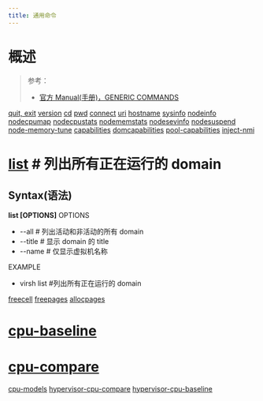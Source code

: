 ```yaml
---
title: 通用命令
---
```


# 概述

> 参考：
> - [官方 Manual(手册)，GENERIC COMMANDS](https://github.com/libvirt/libvirt/blob/master/docs/manpages/virsh.rst#generic-commands)

[quit, exit](https://github.com/libvirt/libvirt/blob/master/docs/manpages/virsh.rst#quit-exit)
[version](https://github.com/libvirt/libvirt/blob/master/docs/manpages/virsh.rst#version)
[cd](https://github.com/libvirt/libvirt/blob/master/docs/manpages/virsh.rst#cd)
[pwd](https://github.com/libvirt/libvirt/blob/master/docs/manpages/virsh.rst#pwd)
[connect](https://github.com/libvirt/libvirt/blob/master/docs/manpages/virsh.rst#connect)
[uri](https://github.com/libvirt/libvirt/blob/master/docs/manpages/virsh.rst#uri)
[hostname](https://github.com/libvirt/libvirt/blob/master/docs/manpages/virsh.rst#hostname)
[sysinfo](https://github.com/libvirt/libvirt/blob/master/docs/manpages/virsh.rst#sysinfo)
[nodeinfo](https://github.com/libvirt/libvirt/blob/master/docs/manpages/virsh.rst#nodeinfo)
[nodecpumap](https://github.com/libvirt/libvirt/blob/master/docs/manpages/virsh.rst#nodecpumap)
[nodecpustats](https://github.com/libvirt/libvirt/blob/master/docs/manpages/virsh.rst#nodecpustats)
[nodememstats](https://github.com/libvirt/libvirt/blob/master/docs/manpages/virsh.rst#nodememstats)
[nodesevinfo](https://github.com/libvirt/libvirt/blob/master/docs/manpages/virsh.rst#nodesevinfo)
[nodesuspend](https://github.com/libvirt/libvirt/blob/master/docs/manpages/virsh.rst#nodesuspend)
[node-memory-tune](https://github.com/libvirt/libvirt/blob/master/docs/manpages/virsh.rst#node-memory-tune)
[capabilities](https://github.com/libvirt/libvirt/blob/master/docs/manpages/virsh.rst#capabilities)
[domcapabilities](https://github.com/libvirt/libvirt/blob/master/docs/manpages/virsh.rst#domcapabilities)
[pool-capabilities](https://github.com/libvirt/libvirt/blob/master/docs/manpages/virsh.rst#pool-capabilities)
[inject-nmi](https://github.com/libvirt/libvirt/blob/master/docs/manpages/virsh.rst#inject-nmi)

# [list](https://github.com/libvirt/libvirt/blob/master/docs/manpages/virsh.rst#list) # 列出所有正在运行的 domain

## Syntax(语法)

**list \[OPTIONS]**
OPTIONS

- --all # 列出活动和非活动的所有 domain
- --title # 显示 domain 的 title
- --name # 仅显示虚拟机名称

EXAMPLE

- virsh list #列出所有正在运行的 domain

[freecell](https://github.com/libvirt/libvirt/blob/master/docs/manpages/virsh.rst#freecell)
[freepages](https://github.com/libvirt/libvirt/blob/master/docs/manpages/virsh.rst#freepages)
[allocpages](https://github.com/libvirt/libvirt/blob/master/docs/manpages/virsh.rst#allocpages)

# [cpu-baseline](https://github.com/libvirt/libvirt/blob/master/docs/manpages/virsh.rst#cpu-baseline)

# [cpu-compare](https://github.com/libvirt/libvirt/blob/master/docs/manpages/virsh.rst#cpu-compare)

[cpu-models](https://github.com/libvirt/libvirt/blob/master/docs/manpages/virsh.rst#cpu-models)
[hypervisor-cpu-compare](https://github.com/libvirt/libvirt/blob/master/docs/manpages/virsh.rst#hypervisor-cpu-compare)
[hypervisor-cpu-baseline](https://github.com/libvirt/libvirt/blob/master/docs/manpages/virsh.rst#hypervisor-cpu-baseline)
